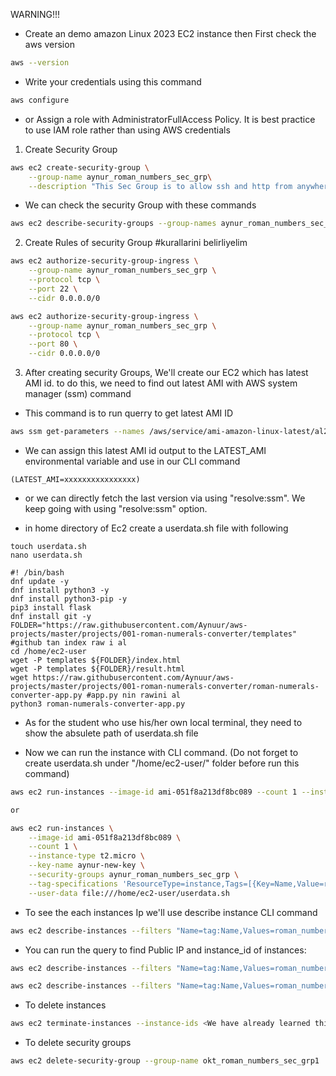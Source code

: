 WARNING!!!

- Create an demo amazon Linux 2023 EC2 instance then First check the aws version

```bash
aws --version
```

- Write your credentials using this command
```bash
aws configure
```

- or Assign a role with AdministratorFullAccess Policy. It is best practice to use IAM role rather than using AWS credentials

1. Create Security Group

```bash
aws ec2 create-security-group \
    --group-name aynur_roman_numbers_sec_grp\
    --description "This Sec Group is to allow ssh and http from anywhere"
```

- We can check the security Group with these commands
```bash # burda sec grubun bilgilerini getiriyoruz
aws ec2 describe-security-groups --group-names aynur_roman_numbers_sec_grp
```

2. Create Rules of security Group #kurallarini belirliyelim

```bash
aws ec2 authorize-security-group-ingress \
    --group-name aynur_roman_numbers_sec_grp \
    --protocol tcp \
    --port 22 \
    --cidr 0.0.0.0/0

aws ec2 authorize-security-group-ingress \
    --group-name aynur_roman_numbers_sec_grp \
    --protocol tcp \
    --port 80 \
    --cidr 0.0.0.0/0


```

3. After creating security Groups, We'll create our EC2 which has latest AMI id. to do this, we need to find out latest AMI with AWS system manager (ssm) command

- This command is to run querry to get latest AMI ID
```bash # guncel ami numarasini cekelim
aws ssm get-parameters --names /aws/service/ami-amazon-linux-latest/al2023-ami-kernel-default-x86_64 --query 'Parameters[0].[Value]' --output text
```

- We can assign this latest AMI id output to the LATEST_AMI environmental variable and use in our CLI command 

``` #guncel olani latest e atadik
(LATEST_AMI=xxxxxxxxxxxxxxxx)
```
- or we can directly fetch the last version via  using "resolve:ssm". We keep going with using "resolve:ssm" option. 

- in home directory of Ec2 create a userdata.sh file with following

```
touch userdata.sh
nano userdata.sh

#! /bin/bash
dnf update -y
dnf install python3 -y
dnf install python3-pip -y
pip3 install flask
dnf install git -y
FOLDER="https://raw.githubusercontent.com/Aynuur/aws-projects/master/projects/001-roman-numerals-converter/templates" #github tan index raw i al
cd /home/ec2-user
wget -P templates ${FOLDER}/index.html
wget -P templates ${FOLDER}/result.html
wget https://raw.githubusercontent.com/Aynuur/aws-projects/master/projects/001-roman-numerals-converter/roman-numerals-converter-app.py #app.py nin rawini al
python3 roman-numerals-converter-app.py
```
- As for the student who use his/her own local terminal, they need to show the absulete path of userdata.sh file

- Now we can run the instance with CLI command. (Do not forget to create userdata.sh under "/home/ec2-user/" folder before run this command)

```bash
aws ec2 run-instances --image-id ami-051f8a213df8bc089 --count 1 --instance-type t2.micro --key-name ottoaws9 --security-groups roman_numbers_sec_grp1 --tag-specifications 'ResourceType=instance,Tags=[{Key=Name,Value=roman_numbers}]' --user-data file:///Users/ODG/Desktop/git_dir/osvaldo-cw/porfolio_lesson_plan/week_6/CLI_solution/userdata.sh

or

aws ec2 run-instances \
    --image-id ami-051f8a213df8bc089 \
    --count 1 \
    --instance-type t2.micro \
    --key-name aynur-new-key \
    --security-groups aynur_roman_numbers_sec_grp \
    --tag-specifications 'ResourceType=instance,Tags=[{Key=Name,Value=roman_numbers}]'\
    --user-data file:///home/ec2-user/userdata.sh
```

- To see the each instances Ip we'll use describe instance CLI command
```bash
aws ec2 describe-instances --filters "Name=tag:Name,Values=roman_numbers"
```

- You can run the query to find Public IP and instance_id of instances:
```bash
aws ec2 describe-instances --filters "Name=tag:Name,Values=roman_numbers" --query 'Reservations[].Instances[].PublicIpAddress[]'

aws ec2 describe-instances --filters "Name=tag:Name,Values=roman_numbers" --query 'Reservations[].Instances[].InstanceId[]'
```

- To delete instances
```bash 
aws ec2 terminate-instances --instance-ids <We have already learned this id with query on above>
```
- To delete security groups
```bash
aws ec2 delete-security-group --group-name okt_roman_numbers_sec_grp1
```
